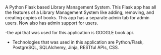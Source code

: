 A Python Flask based Library Management System. This Flask app has all the features of a Library Management System like adding, removing, and creating copies of books. This app has a separate admin tab for admin users. Now also has admin support for users.



-the api that was used for this application is GOOGLE book api.

- Technologies that was used in this application are Python/Flask, PostgreSQL,
SQLAlchemy, Jinja, RESTful APIs, CSS.
